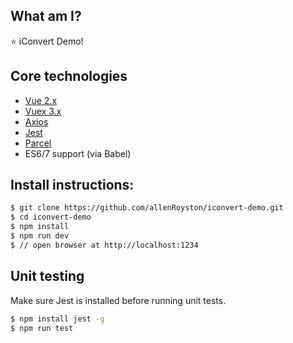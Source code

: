 ## What am I?
⭐ iConvert Demo!

## Core technologies
- [Vue 2.x](https://vuejs.org/) 
- [Vuex 3.x](https://github.com/vuejs/vuex)
- [Axios](https://github.com/axios/axios)
- [Jest](https://jestjs.io/)
- [Parcel](https://parceljs.org/)
- ES6/7 support (via Babel) 

## Install instructions:
```sh
$ git clone https://github.com/allenRoyston/iconvert-demo.git
$ cd iconvert-demo
$ npm install 
$ npm run dev
$ // open browser at http://localhost:1234
```

## Unit testing
Make sure Jest is installed before running unit tests.
``` sh
$ npm install jest -g
$ npm run test
```

